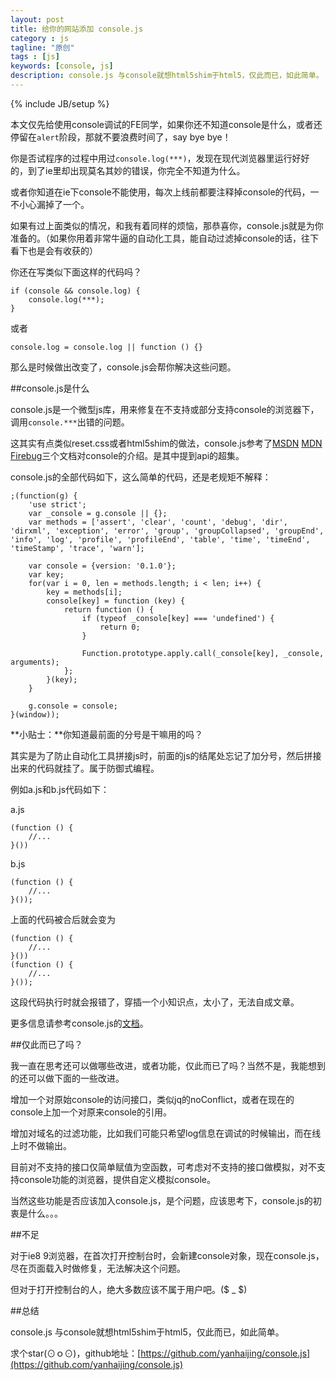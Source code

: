```yaml
---
layout: post
title: 给你的网站添加 console.js 
category : js
tagline: "原创"
tags : [js]
keywords: [console, js]
description: console.js 与console就想html5shim于html5，仅此而已，如此简单。
---
```

{% include JB/setup %}

本文仅先给使用console调试的FE同学，如果你还不知道console是什么，或者还停留在`alert`阶段，那就不要浪费时间了，say bye bye！

你是否试程序的过程中用过`console.log(***)`，发现在现代浏览器里运行好好的，到了ie里却出现莫名其妙的错误，你完全不知道为什么。

或者你知道在ie下console不能使用，每次上线前都要注释掉console的代码，一不小心漏掉了一个。

如果有过上面类似的情况，和我有着同样的烦恼，那恭喜你，console.js就是为你准备的。（如果你用着非常牛逼的自动化工具，能自动过滤掉console的话，往下看下也是会有收获的）

你还在写类似下面这样的代码吗？

	if (console && console.log) {
		console.log(***);
	}

或者
	
	console.log = console.log || function () {}

那么是时候做出改变了，console.js会帮你解决这些问题。


##console.js是什么

console.js是一个微型js库，用来修复在不支持或部分支持console的浏览器下，调用`console.***`出错的问题。

这其实有点类似reset.css或者html5shim的做法，console.js参考了[MSDN](http://msdn.microsoft.com/en-us/library/ie/gg589530.aspx) [MDN](https://developer.mozilla.org/en-US/docs/Web/API/Console) [Firebug](http://getfirebug.com/wiki/index.php/Console_API)三个文档对console的介绍。是其中提到api的超集。

console.js的全部代码如下，这么简单的代码，还是老规矩不解释：

	;(function(g) {
	    'use strict';
	    var _console = g.console || {};
	    var methods = ['assert', 'clear', 'count', 'debug', 'dir', 'dirxml', 'exception', 'error', 'group', 'groupCollapsed', 'groupEnd', 'info', 'log', 'profile', 'profileEnd', 'table', 'time', 'timeEnd', 'timeStamp', 'trace', 'warn'];
	
	    var console = {version: '0.1.0'};
	    var key;
	    for(var i = 0, len = methods.length; i < len; i++) {
	        key = methods[i];
	        console[key] = function (key) {
	            return function () {
	                if (typeof _console[key] === 'undefined') {
	                    return 0;
	                }
	
	                Function.prototype.apply.call(_console[key], _console, arguments);
	            };           
	        }(key);
	    }
	    
	    g.console = console;
	}(window));

**小贴士：**你知道最前面的分号是干嘛用的吗？

其实是为了防止自动化工具拼接js时，前面的js的结尾处忘记了加分号，然后拼接出来的代码就挂了。属于防御式编程。

例如a.js和b.js代码如下：

a.js

	(function () {
		//...
	}())

b.js

	(function () {
		//...
	}());

上面的代码被合后就会变为

	(function () {
		//...
	}())
	(function () {
		//...
	}());

这段代码执行时就会报错了，穿插一个小知识点，太小了，无法自成文章。

更多信息请参考console.js的[文档](https://github.com/yanhaijing/console.js#readme)。

##仅此而已了吗？

我一直在思考还可以做哪些改进，或者功能，仅此而已了吗？当然不是，我能想到的还可以做下面的一些改进。

增加一个对原始console的访问接口，类似jq的noConflict，或者在现在的console上加一个对原来console的引用。

增加对域名的过滤功能，比如我们可能只希望log信息在调试的时候输出，而在线上时不做输出。

目前对不支持的接口仅简单赋值为空函数，可考虑对不支持的接口做模拟，对不支持console功能的浏览器，提供自定义模拟console。

当然这些功能是否应该加入console.js，是个问题，应该思考下，console.js的初衷是什么。。。

##不足

对于ie8 9浏览器，在首次打开控制台时，会新建console对象，现在console.js，尽在页面载入时做修复，无法解决这个问题。

但对于打开控制台的人，绝大多数应该不属于用户吧。($ _ $)

##总结

console.js 与console就想html5shim于html5，仅此而已，如此简单。

求个star(⊙ｏ⊙)，github地址：[https://github.com/yanhaijing/console.js](https://github.com/yanhaijing/console.js)




